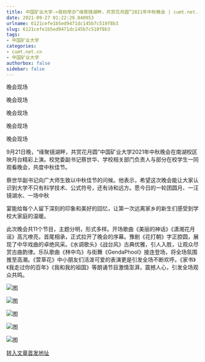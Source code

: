```yaml
---
title: 中国矿业大学->我校举办“缘聚镜湖畔，共赏花月圆”2021年中秋晚会 | cumt.net.cn
date: 2021-09-27 01:22:29.840953
urlname: 6121cefe1b5ed9471dc145b7c510f8b3
slug: 6121cefe1b5ed9471dc145b7c510f8b3
tags: 
- 中国矿业大学
categories:
- cumt.net.cn
- 中国矿业大学
authorbox: false
sidebar: false
---
```

晚会现场

晚会现场

晚会现场

晚会现场

晚会现场

9月21日晚，“缘聚镜湖畔，共赏花月圆”中国矿业大学2021年中秋晚会在南湖校区映月台精彩上演。校党委副书记蔡世华、学校相关部门负责人与部分在校学生一同观看晚会，共度中秋佳节。

蔡世华副书记向广大师生致以中秋佳节的问候。他表示，希望这次晚会能让大家认识到大学不只有科学技术、公式符号，还有诗和远方。愿今日的一轮团圆月、一汪镜湖水、一场中秋
<!--more-->
宴能给每个人留下深刻的印象和美好的回忆，让第一次远离家乡的新生们感受到学校大家庭的温暖。

此次晚会共11个节目，主题分明，形式多样。开场歌曲《美丽的神话》《潇湘花月谣》高亢嘹亮，首尾相承，正式拉开了晚会的序幕。豫剧《花打朝》字正腔圆，展现了中华戏曲的卓绝风采。《水调歌头》《战台风》古典优雅，引人入胜，让观众尽赏古曲韵律。乐队歌曲《林中鸟》与街舞《GendaPhool》接连登场，将全场氛围推至高潮。《萱草花》中小朋友们活泼可爱的表演更是引发全场不断欢呼。《家书》《我走过你的百年》《我和我的祖国》等朗诵节目激情澎湃，震撼人心，引发全场观众共鸣。

![图](http://xwzx.cumt.edu.cn/_upload/article/images/a5/62/57049c1b4f5597c4e8660d6f7789/70f3b8e4-7172-4fd9-8002-ecdfb832cf08.jpg)

![图](http://xwzx.cumt.edu.cn/_upload/article/images/a5/62/57049c1b4f5597c4e8660d6f7789/6797c7ce-b42d-492e-985f-6574e700fcc8.jpg)

![图](http://xwzx.cumt.edu.cn/_upload/article/images/a5/62/57049c1b4f5597c4e8660d6f7789/3d0df644-d57c-4992-8326-cf4852d46768.jpg)

![图](http://xwzx.cumt.edu.cn/_upload/article/images/a5/62/57049c1b4f5597c4e8660d6f7789/1f4dee7d-4dff-491f-bce8-d5689182714c.jpg)

![图](http://xwzx.cumt.edu.cn/_upload/article/images/a5/62/57049c1b4f5597c4e8660d6f7789/0f843b5c-5636-4197-a95b-d693f4f3ff4a.jpg)

[转入文章首发地址](http://xwzx.cumt.edu.cn/45/fa/c523a607738/page.htm)